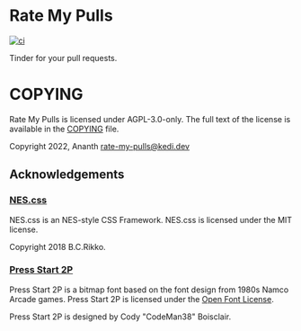 # Rate My Pulls

[![ci](https://github.com/ananthb/rate-my-pulls/actions/workflows/ci.yaml/badge.svg)](https://github.com/ananthb/rate-my-pulls/actions/workflows/ci.yaml)


Tinder for your pull requests.


# COPYING

Rate My Pulls is licensed under AGPL-3.0-only.
The full text of the license is available in the [COPYING](./COPYING) file.

Copyright 2022, Ananth <rate-my-pulls@kedi.dev>

## Acknowledgements

### [NES.css](https://github.com/nostalgic-css/NES.css) 

NES.css is an NES-style CSS Framework. NES.css is licensed under the MIT license.

Copyright 2018 B.C.Rikko.

### [Press Start 2P](https://fonts.google.com/specimen/Press+Start+2P)

Press Start 2P is a bitmap font based on the font design from 1980s Namco Arcade games.
Press Start 2P is licensed under the [Open Font License](https://scripts.sil.org/cms/scripts/page.php?site_id=nrsi&id=OFL).

Press Start 2P is designed by Cody "CodeMan38" Boisclair.
